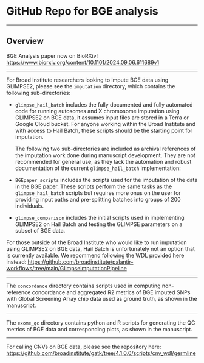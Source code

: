 # GitHub Repo for BGE analysis 
---

## Overview 

BGE Analysis paper now on BioRXiv! 
https://www.biorxiv.org/content/10.1101/2024.09.06.611689v1

---

For Broad Institute researchers looking to impute BGE data using GLIMPSE2, please see the `imputation` directory, which contains the following sub-directories:

- `glimpse_hail_batch` includes the fully documented and fully automated code for running autosomes and X chromosome imputation using GLIMPSE2 on BGE data, it assumes input files are stored in a Terra or Google Cloud bucket. For anyone working within the Broad Institute and with access to Hail Batch, these scripts should be the starting point for imputation.
  
  The following two sub-directories are included as archival references of the imputation work done during manuscript development. They are not recommended for general use, as they lack the automation and robust documentation of the current `glimpse_hail_batch` implementation:  
  
- `BGEpaper_scripts` includes the scripts used for the imputation of the data in the BGE paper. These scripts perform the same tasks as the `glimpse_hail_batch` scripts but requires more onus on the user for providing input paths and pre-splitting batches into groups of 200 individuals.
- `glimpse_comparison` includes the initial scripts used in implementing GLIMPSE2 on Hail Batch and testing the GLIMPSE parameters on a subset of BGE data.

For those outside of the Broad Institute who would like to run imputation using GLIMPSE2 on BGE data, Hail Batch is unfortunately not an option that is currently available. We recommend following the WDL provided here instead: https://github.com/broadinstitute/palantir-workflows/tree/main/GlimpseImputationPipeline 

---

The `concordance` directory contains scripts used in computing non-reference concordance and aggregated R2 metrics of BGE imputed SNPs with Global Screening Array chip data used as ground truth, as shown in the manuscript. 

---

The `exome_qc` directory contains python and R scripts for generating the QC metrics of BGE data and corresponding plots, as shown in the manuscript. 

---

For calling CNVs on BGE data, please see the repository here: https://github.com/broadinstitute/gatk/tree/4.1.0.0/scripts/cnv_wdl/germline 



